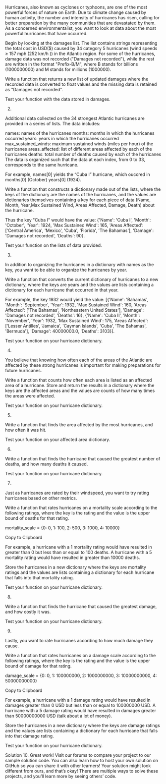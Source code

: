 Hurricanes, also known as cyclones or typhoons, are one of the most powerful forces of nature on Earth. Due to climate change caused by human activity, the number and intensity of hurricanes has risen, calling for better preparation by the many communities that are devastated by them. As a concerned environmentalist, you want to look at data about the most powerful hurricanes that have occurred.

Begin by looking at the damages list. The list contains strings representing the total cost in USD($) caused by 34 category 5 hurricanes (wind speeds ≥ 157 mph (252 km/h )) in the Atlantic region. For some of the hurricanes, damage data was not recorded ("Damages not recorded"), while the rest are written in the format "Prefix-B/M", where B stands for billions (1000000000) and M stands for millions (1000000).

Write a function that returns a new list of updated damages where the recorded data is converted to float values and the missing data is retained as "Damages not recorded".

Test your function with the data stored in damages.

2.
Additional data collected on the 34 strongest Atlantic hurricanes are provided in a series of lists. The data includes:

names: names of the hurricanes
months: months in which the hurricanes occurred
years: years in which the hurricanes occurred
max_sustained_winds: maximum sustained winds (miles per hour) of the hurricanes
areas_affected: list of different areas affected by each of the hurricanes
deaths: total number of deaths caused by each of the hurricanes
The data is organized such that the data at each index, from 0 to 33, corresponds to the same hurricane.

For example, names[0] yields the “Cuba I” hurricane, which ouccred in months[0] (October) years[0] (1924).

Write a function that constructs a dictionary made out of the lists, where the keys of the dictionary are the names of the hurricanes, and the values are dictionaries themselves containing a key for each piece of data (Name, Month, Year,Max Sustained Wind, Areas Affected, Damage, Death) about the hurricane.

Thus the key "Cuba I" would have the value: {'Name': 'Cuba I', 'Month': 'October', 'Year': 1924, 'Max Sustained Wind': 165, 'Areas Affected': ['Central America', 'Mexico', 'Cuba', 'Florida', 'The Bahamas'], 'Damage': 'Damages not recorded', 'Deaths': 90}.

Test your function on the lists of data provided.

3.
In addition to organizing the hurricanes in a dictionary with names as the key, you want to be able to organize the hurricanes by year.

Write a function that converts the current dictionary of hurricanes to a new dictionary, where the keys are years and the values are lists containing a dictionary for each hurricane that occurred in that year.

For example, the key 1932 would yield the value: [{'Name': 'Bahamas', 'Month': 'September', 'Year': 1932, 'Max Sustained Wind': 160, 'Areas Affected': ['The Bahamas', 'Northeastern United States'], 'Damage': 'Damages not recorded', 'Deaths': 16}, {'Name': 'Cuba II', 'Month': 'November', 'Year': 1932, 'Max Sustained Wind': 175, 'Areas Affected': ['Lesser Antilles', 'Jamaica', 'Cayman Islands', 'Cuba', 'The Bahamas', 'Bermuda'], 'Damage': 40000000.0, 'Deaths': 3103}].

Test your function on your hurricane dictionary.

4.
You believe that knowing how often each of the areas of the Atlantic are affected by these strong hurricanes is important for making preparations for future hurricanes.

Write a function that counts how often each area is listed as an affected area of a hurricane. Store and return the results in a dictionary where the keys are the affected areas and the values are counts of how many times the areas were affected.

Test your function on your hurricane dictionary.

5.
Write a function that finds the area affected by the most hurricanes, and how often it was hit.

Test your function on your affected area dictionary.

6.
Write a function that finds the hurricane that caused the greatest number of deaths, and how many deaths it caused.

Test your function on your hurricane dictionary.

7.
Just as hurricanes are rated by their windspeed, you want to try rating hurricanes based on other metrics.

Write a function that rates hurricanes on a mortality scale according to the following ratings, where the key is the rating and the value is the upper bound of deaths for that rating.

mortality_scale = {0: 0,
                   1: 100,
                   2: 500,
                   3: 1000,
                   4: 10000}

Copy to Clipboard

For example, a hurricane with a 1 mortality rating would have resulted in greater than 0 but less than or equal to 100 deaths. A hurricane with a 5 mortality rating would have resulted in greater than 10000 deaths.

Store the hurricanes in a new dictionary where the keys are mortality ratings and the values are lists containing a dictionary for each hurricane that falls into that mortality rating.

Test your function on your hurricane dictionary.

8.
Write a function that finds the hurricane that caused the greatest damage, and how costly it was.

Test your function on your hurricane dictionary.

9.
Lastly, you want to rate hurricanes according to how much damage they cause.

Write a function that rates hurricanes on a damage scale according to the following ratings, where the key is the rating and the value is the upper bound of damage for that rating.

damage_scale = {0: 0,
                1: 100000000,
                2: 1000000000,
                3: 10000000000,
                4: 50000000000}

Copy to Clipboard

For example, a hurricane with a 1 damage rating would have resulted in damages greater than 0 USD but less than or equal to 100000000 USD. A hurricane with a 5 damage rating would have resulted in damages greater than 50000000000 USD (talk about a lot of money).

Store the hurricanes in a new dictionary where the keys are damage ratings and the values are lists containing a dictionary for each hurricane that falls into that damage rating.

Test your function on your hurricane dictionary.

Solution
10.
Great work! Visit our forums to compare your project to our sample solution code. You can also learn how to host your own solution on GitHub so you can share it with other learners! Your solution might look different from ours, and that’s okay! There are multiple ways to solve these projects, and you’ll learn more by seeing others’ code.